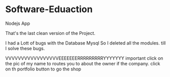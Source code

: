 # Software-Eduaction
Nodejs App


That's the last clean version of the Project.
 
 I had a Lott of bugs with the Database Mysql So I deleted all the modules. till I solve these bugs.
 
 VVVVVVVVVVVVVVVVVEEEEEEERRRRRRRRRYYYYYYY important
 click on the pic of my name to routes you to about the owner if the company.
 click on th portfolio button to go the shop
